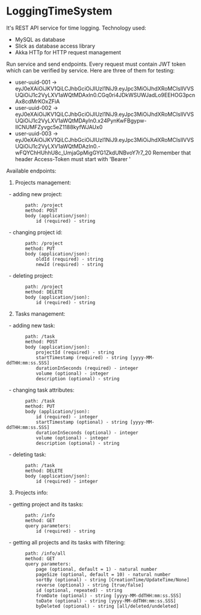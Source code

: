 # LoggingTimeSystem
 
It's REST API service for time logging. Technology used:
 - MySQL as database
 - Slick as database access library
 - Akka HTTp for HTTP request management

Run service and send endpoints.
Every request must contain JWT token which can be verified by service. Here are three of them for testing:
 - user-uuid-001 -> eyJ0eXAiOiJKV1QiLCJhbGciOiJIUzI1NiJ9.eyJpc3MiOiJhdXRoMCIsIlVVSUQiOiJ1c2VyLXV1aWQtMDAxIn0.CGq0ri4JDkWSUWJadLo9EEHOG3pcnAx8cdMrKOxZFiA
 - user-uuid-002 -> eyJ0eXAiOiJKV1QiLCJhbGciOiJIUzI1NiJ9.eyJpc3MiOiJhdXRoMCIsIlVVSUQiOiJ1c2VyLXV1aWQtMDAyIn0.x24PynKwFBgypw-IlCNUMFZyvgc5eZ1188kyfWJAUx0
 - user-uuid-003 -> eyJ0eXAiOiJKV1QiLCJhbGciOiJIUzI1NiJ9.eyJpc3MiOiJhdXRoMCIsIlVVSUQiOiJ1c2VyLXV1aWQtMDAzIn0.-wFQYChHUhhU8c_UmjaGpMigGYG1ZkdUNBvoY7r7_20
Remember that header Access-Token must start with 'Bearer '

Available endpoints:
 1) Projects management:

  &ensp;- adding new project:
  
           path: /project
           method: POST
           body (application/json):
               id (required) - string
  &ensp;- changing project id:
   
           path: /project
           method: PUT
           body (application/json):
               oldId (required) - string
               newId (required) - string
  &ensp;- deleting project:
  
           path: /project
           method: DELETE
           body (application/json):
               id (required) - string
    
 2) Tasks management:

  &ensp;- adding new task:
  
           path: /task
           method: POST
           body (application/json):
               projectId (required) - string
               startTimestamp (required) - string [yyyy-MM-ddTHH:mm:ss.SSS]
               durationInSeconds (required) - integer
               volume (optional) - integer
               description (optional) - string
  &ensp;- changing task attributes:
   
           path: /task
           method: PUT
           body (application/json):
               id (required) - integer
               startTimestamp (optional) - string [yyyy-MM-ddTHH:mm:ss.SSS]
               durationInSeconds (optional) - integer
               volume (optional) - integer
               description (optional) - string
  &ensp;- deleting task:
  
           path: /task
           method: DELETE
           body (application/json):
               id (required) - integer
               
 3)  Projects info:

  &ensp;- getting project and its tasks:
  
           path: /info
           method: GET
           query parameters:
               id (required) - string
  &ensp;- getting all projects and its tasks with filtering:
   
           path: /info/all
           method: GET
           query parameters:
               page (optional, default = 1) - natural number
               pageSize (optional, default = 10) - natural number
               sortBy (optional) - string [CreationTime/UpdateTime/None]
               reverse (optional) - string [true/false]
               id (optional, repeated) - string
               fromDate (optional) - string [yyyy-MM-ddTHH:mm:ss.SSS]
               toDate (optional) - string [yyyy-MM-ddTHH:mm:ss.SSS]
               byDeleted (optional) - string [all/deleted/undeleted]
